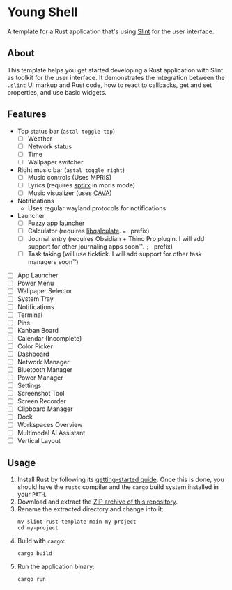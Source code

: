# Young Shell

A template for a Rust application that's using [Slint](https://slint.rs/) for the user interface.

## About

This template helps you get started developing a Rust application with Slint as toolkit
for the user interface. It demonstrates the integration between the `.slint` UI markup and
Rust code, how to react to callbacks, get and set properties, and use basic widgets.


## Features
- Top status bar (`astal toggle top`)
  - [ ] Weather
  - [ ] Network status
  - [ ] Time
  - [ ] Wallpaper switcher
- Right music bar (`astal toggle right`)
  - [ ] Music controls (Uses MPRIS)
  - [ ] Lyrics (requires [sptlrx](https://github.com/raitonoberu/sptlrx) in mpris mode)
  - [ ] Music visualizer (uses [CAVA](https://github.com/karlstav/cava))
- Notifications
  - Uses regular wayland protocols for notifications
- Launcher
  - [ ] Fuzzy app launcher
  - [ ] Calculator (requires [libqalculate](https://qalculate.github.io/). `= ` prefix)
  - [ ] Journal entry (requires Obsidian + Thino Pro plugin. I will add support for other journaling apps soon™. `; ` prefix)
  - [ ] Task taking (will use ticktick. I will add support for other task managers soon™)

- [ ] App Launcher
- [ ] Power Menu
- [ ] Wallpaper Selector
- [ ] System Tray
- [ ] Notifications
- [ ] Terminal
- [ ] Pins
- [ ] Kanban Board
- [ ] Calendar (Incomplete)
- [ ] Color Picker
- [ ] Dashboard
- [ ] Network Manager
- [ ] Bluetooth Manager
- [ ] Power Manager
- [ ] Settings
- [ ] Screenshot Tool
- [ ] Screen Recorder
- [ ] Clipboard Manager
- [ ] Dock
- [ ] Workspaces Overview
- [ ] Multimodal AI Assistant
- [ ] Vertical Layout

## Usage

1. Install Rust by following its [getting-started guide](https://www.rust-lang.org/learn/get-started).
   Once this is done, you should have the `rustc` compiler and the `cargo` build system installed in your `PATH`.
2. Download and extract the [ZIP archive of this repository](https://github.com/slint-ui/slint-rust-template/archive/refs/heads/main.zip).
3. Rename the extracted directory and change into it:
    ```
    mv slint-rust-template-main my-project
    cd my-project    
    ```
4. Build with `cargo`:
    ```
    cargo build
    ```
5. Run the application binary:
    ```
    cargo run
